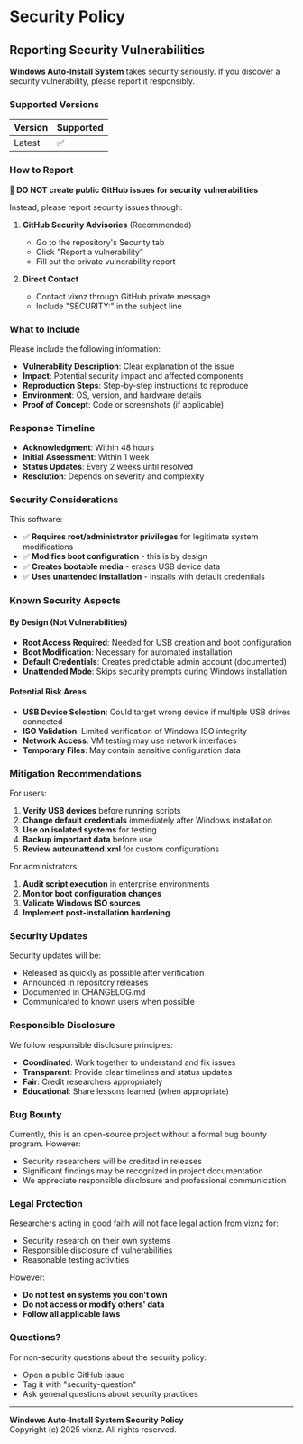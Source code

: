 # Security Policy

## Reporting Security Vulnerabilities

**Windows Auto-Install System** takes security seriously. If you discover a security vulnerability, please report it responsibly.

### Supported Versions

| Version | Supported |
| ------- | --------- |
| Latest  | ✅       |

### How to Report

**🚨 DO NOT create public GitHub issues for security vulnerabilities**

Instead, please report security issues through:

1. **GitHub Security Advisories** (Recommended)
   - Go to the repository's Security tab
   - Click "Report a vulnerability" 
   - Fill out the private vulnerability report

2. **Direct Contact**
   - Contact vixnz through GitHub private message
   - Include "SECURITY:" in the subject line

### What to Include

Please include the following information:

- **Vulnerability Description**: Clear explanation of the issue
- **Impact**: Potential security impact and affected components
- **Reproduction Steps**: Step-by-step instructions to reproduce
- **Environment**: OS, version, and hardware details
- **Proof of Concept**: Code or screenshots (if applicable)

### Response Timeline

- **Acknowledgment**: Within 48 hours
- **Initial Assessment**: Within 1 week  
- **Status Updates**: Every 2 weeks until resolved
- **Resolution**: Depends on severity and complexity

### Security Considerations

This software:

- ✅ **Requires root/administrator privileges** for legitimate system modifications
- ✅ **Modifies boot configuration** - this is by design
- ✅ **Creates bootable media** - erases USB device data  
- ✅ **Uses unattended installation** - installs with default credentials

### Known Security Aspects

#### By Design (Not Vulnerabilities)
- **Root Access Required**: Needed for USB creation and boot configuration
- **Boot Modification**: Necessary for automated installation
- **Default Credentials**: Creates predictable admin account (documented)
- **Unattended Mode**: Skips security prompts during Windows installation

#### Potential Risk Areas
- **USB Device Selection**: Could target wrong device if multiple USB drives connected
- **ISO Validation**: Limited verification of Windows ISO integrity  
- **Network Access**: VM testing may use network interfaces
- **Temporary Files**: May contain sensitive configuration data

### Mitigation Recommendations

For users:
1. **Verify USB devices** before running scripts
2. **Change default credentials** immediately after Windows installation
3. **Use on isolated systems** for testing
4. **Backup important data** before use
5. **Review autounattend.xml** for custom configurations

For administrators:
1. **Audit script execution** in enterprise environments
2. **Monitor boot configuration changes**
3. **Validate Windows ISO sources**
4. **Implement post-installation hardening**

### Security Updates

Security updates will be:
- Released as quickly as possible after verification
- Announced in repository releases
- Documented in CHANGELOG.md
- Communicated to known users when possible

### Responsible Disclosure

We follow responsible disclosure principles:

- **Coordinated**: Work together to understand and fix issues
- **Transparent**: Provide clear timelines and status updates  
- **Fair**: Credit researchers appropriately
- **Educational**: Share lessons learned (when appropriate)

### Bug Bounty

Currently, this is an open-source project without a formal bug bounty program. However:

- Security researchers will be credited in releases
- Significant findings may be recognized in project documentation
- We appreciate responsible disclosure and professional communication

### Legal Protection

Researchers acting in good faith will not face legal action from vixnz for:

- Security research on their own systems
- Responsible disclosure of vulnerabilities
- Reasonable testing activities

However:
- **Do not test on systems you don't own**
- **Do not access or modify others' data**
- **Follow all applicable laws**

### Questions?

For non-security questions about the security policy:
- Open a public GitHub issue
- Tag it with "security-question"
- Ask general questions about security practices

---

**Windows Auto-Install System Security Policy**  
Copyright (c) 2025 vixnz. All rights reserved.